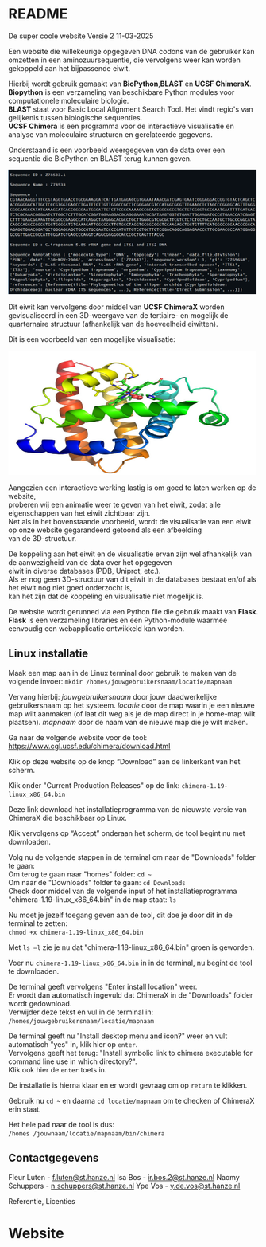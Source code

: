 # README
  
De super coole website
Versie 2
11-03-2025
  
Een website die willekeurige opgegeven DNA codons van de gebruiker kan omzetten in een
aminozuursequentie, die vervolgens weer kan worden gekoppeld aan het bijpassende eiwit.
  
Hierbij wordt gebruik gemaakt van **BioPython**,**BLAST** en **UCSF ChimeraX**.  
**Biopython** is een verzameling van beschikbare Python modules voor computationele moleculaire biologie.  
**BLAST** staat voor Basic Local Alignment Search Tool. Het vindt regio's van gelijkenis tussen biologische sequenties.  
**UCSF Chimera** is een programma voor de interactieve visualisatie en analyse van moleculaire structuren en gerelateerde gegevens.  
  
Onderstaand is een voorbeeld weergegeven van de data over een sequentie die BioPython en BLAST terug kunnen geven.  
  
<img src="biopython_voorbeeld.png" alt="biopython en blast output" width="500" height="250">
  
Dit eiwit kan vervolgens door middel van **UCSF ChimeraX** worden gevisualiseerd in een 3D-weergave van de tertiaire- en mogelijk de  quarternaire structuur (afhankelijk van de hoeveelheid eiwitten).  
  
Dit is een voorbeeld van een mogelijke visualisatie:  
  
<img src="chimera_voorbeeld.png" alt="chimera output" width="500" height="250">
  
Aangezien een interactieve werking lastig is om goed te laten werken op de website,  
proberen wij een animatie weer te geven van het eiwit, zodat alle eigenschappen van het eiwit zichtbaar zijn.  
Net als in het bovenstaande voorbeeld, wordt de visualisatie van een eiwit op onze website gegarandeerd getoond als een afbeelding  
van de 3D-structuur.  
  
De koppeling aan het eiwit en de visualisatie ervan zijn wel afhankelijk van de aanwezigheid van de data over het opgegeven  
eiwit in diverse databases (PDB, Uniprot, etc.).  
Als er nog geen 3D-structuur van dit eiwit in de databases bestaat en/of als het eiwit nog niet goed onderzocht is,  
kan het zijn dat de koppeling en visualisatie niet mogelijk is.  
  
De website wordt gerunned via een Python file die gebruik maakt van **Flask**.  
**Flask** is een verzameling libraries en een Python-module waarmee eenvoudig een webapplicatie ontwikkeld kan worden.    
  
## Linux installatie
  
Maak een map aan in de Linux terminal door gebruik te maken van de volgende invoer:
`mkdir /homes/jouwgebruikersnaam/locatie/mapnaam`  

Vervang hierbij:
*jouwgebruikersnaam* door jouw daadwerkelijke gebruikersnaam op het systeem.
*locatie* door de map waarin je een nieuwe map wilt aanmaken (of laat dit weg als je de map direct in je home-map wilt plaatsen).
*mapnaam* door de naam van de nieuwe map die je wilt maken. 
  
Ga naar de volgende website voor de tool: https://www.cgl.ucsf.edu/chimera/download.html
  
Klik op deze website op de knop “Download” aan de linkerkant van het scherm.
  
Klik onder "Current Production Releases" op de link: `chimera-1.19-linux_x86_64.bin`
  
Deze link download het installatieprogramma van de nieuwste versie van ChimeraX die beschikbaar op Linux.
  
Klik vervolgens op “Accept” onderaan het scherm, de tool begint nu met downloaden.
  
Volg nu de volgende stappen in de terminal om naar de "Downloads" folder te gaan:  
Om terug te gaan naar "homes" folder: `cd ~`  
Om naar de "Downloads" folder te gaan: `cd Downloads`  
Check door middel van de volgende input of het installatieprogramma "chimera-1.19-linux_x86_64.bin" in de map staat: `ls`  
    
Nu moet je jezelf toegang geven aan de tool, dit doe je door dit in de terminal te zetten:  
`chmod +x chimera-1.19-linux_x86_64.bin`  
    
Met `ls –l` zie je nu dat "chimera-1.18-linux_x86_64.bin" groen is geworden.  
    
Voer nu `chimera-1.19-linux_x86_64.bin` in in de terminal, nu begint de tool te downloaden.  
  
De terminal geeft vervolgens "Enter install location" weer.  
Er wordt dan automatisch ingevuld dat ChimeraX in de "Downloads" folder wordt gedownload.  
Verwijder deze tekst en vul in de terminal in: `/homes/jouwgebruikersnaam/locatie/mapnaam`  
  
De terminal geeft nu "Install desktop menu and icon?" weer en vult automatisch "yes" in, klik hier op `enter`.  
Vervolgens geeft het terug: "Install symbolic link to chimera executable for command line use in which directory?".  
Klik ook hier de `enter` toets in.  
  
De installatie is hierna klaar en er wordt gevraag om op `return` te klikken.  
  
Gebruik nu `cd ~` en daarna `cd locatie/mapnaam` om te checken of ChimeraX erin staat.  
  
Het hele pad naar de tool is dus:  
`/homes /jouwnaam/locatie/mapnaam/bin/chimera`  

## Contactgegevens
  
Fleur Luten - f.luten@st.hanze.nl
Isa Bos - ir.bos.2@st.hanze.nl
Naomy Schuppers - n.schuppers@st.hanze.nl
Ype Vos - y.de.vos@st.hanze.nl

Referentie, Licenties


# Website
